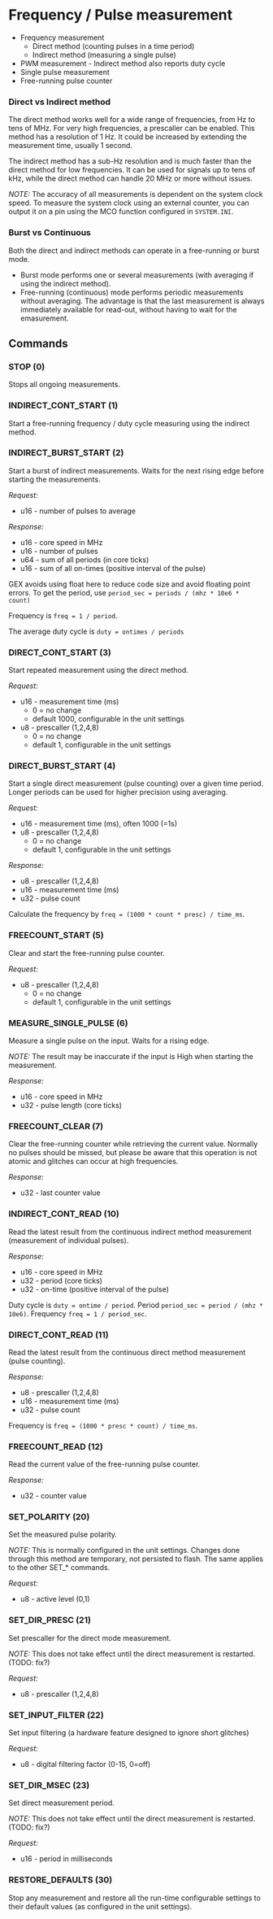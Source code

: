 # Frequency / Pulse measurement

- Frequency measurement
  - Direct method (counting pulses in a time period)
  - Indirect method (measuring a single pulse)
- PWM measurement - Indirect method also reports duty cycle
- Single pulse measurement
- Free-running pulse counter

### Direct vs Indirect method

The direct method works well for a wide range of frequencies, from Hz to tens of MHz. For
very high frequencies, a prescaller can be enabled. This method has a resolution of 1 Hz. It could be increased by extending the measurement time, usually 1 second.

The indirect method has a sub-Hz resolution and is much faster than the direct method for
low frequencies. It can be used for signals up to tens of kHz, while the direct method
can handle 20 MHz or more without issues.

*NOTE:* The accuracy of all measurements is dependent on the system clock speed.
To measure the system clock using an external counter, you can output it on a pin using
the MCO function configured in `SYSTEM.INI`.

### Burst vs Continuous

Both the direct and indirect methods can operate in a free-running or burst mode.

- Burst mode performs one or several measurements (with averaging if using the indirect method).
- Free-running (continuous) mode performs periodic measurements without averaging.
  The advantage is that the last measurement is always immediately available for read-out, without having to wait for the emasurement.

## Commands

### STOP (0)

Stops all ongoing measurements.

### INDIRECT_CONT_START (1)

Start a free-running frequency / duty cycle measuring using the indirect method.

### INDIRECT_BURST_START (2)

Start a burst of indirect measurements.
Waits for the next rising edge before starting the measurements.

*Request:*
- u16 - number of pulses to average

*Response:*
- u16 - core speed in MHz
- u16 - number of pulses
- u64 - sum of all periods (in core ticks)
- u16 - sum of all on-times (positive interval of the pulse)

GEX avoids using float here to reduce code size and avoid floating
point errors. To get the period, use `period_sec = periods / (mhz * 10e6 * count)`

Frequency is `freq = 1 / period`.

The average duty cycle is `duty = ontimes / periods`

### DIRECT_CONT_START (3)

Start repeated measurement using the direct method.

*Request:*
- u16 - measurement time (ms)
  - 0 = no change
  - default 1000, configurable in the unit settings
- u8 - prescaller (1,2,4,8)
  - 0 = no change
  - default 1, configurable in the unit settings

### DIRECT_BURST_START (4)

Start a single direct measurement (pulse counting) over
a given time period. Longer periods can be used for higher precision
using averaging.

*Request:*
- u16 - measurement time (ms), often 1000 (=1s)
- u8 - prescaller (1,2,4,8)
  - 0 = no change
  - default 1, configurable in the unit settings

*Response:*
- u8 - prescaller (1,2,4,8)
- u16 - measurement time (ms)
- u32 - pulse count

Calculate the frequency by `freq = (1000 * count * presc) / time_ms`.

### FREECOUNT_START (5)

Clear and start the free-running pulse counter.

*Request:*
- u8 - prescaller (1,2,4,8)
  - 0 = no change
  - default 1, configurable in the unit settings

### MEASURE_SINGLE_PULSE (6)

Measure a single pulse on the input. Waits for a rising edge.

*NOTE:* The result may be inaccurate if the input is High when starting the measurement.

*Response:*
- u16 - core speed in MHz
- u32 - pulse length (core ticks)

### FREECOUNT_CLEAR (7)

Clear the free-running counter while retrieving the current value.
Normally no pulses should be missed, but please be aware that this
operation is not atomic and glitches can occur at high frequencies.

*Response:*
- u32 - last counter value

### INDIRECT_CONT_READ (10)

Read the latest result from the continuous indirect method measurement
(measurement of individual pulses).

*Response:*
- u16 - core speed in MHz
- u32 - period (core ticks)
- u32 - on-time (positive interval of the pulse)

Duty cycle is `duty = ontime / period`.
Period `period_sec = period / (mhz * 10e6)`.
Frequency `freq = 1 / period_sec`.

### DIRECT_CONT_READ (11)

Read the latest result from the continuous direct method measurement (pulse counting).

*Response:*
- u8 - prescaller (1,2,4,8)
- u16 - measurement time (ms)
- u32 - pulse count

Frequency is `freq = (1000 * presc * count) / time_ms`.

### FREECOUNT_READ (12)

Read the current value of the free-running pulse counter.

*Response:*
- u32 - counter value

### SET_POLARITY (20)

Set the measured pulse polarity.

*NOTE:* This is normally configured in the unit settings.
Changes done through this method are temporary, not persisted to flash. The same
applies to the other SET_* commands.

*Request:*
- u8 - active level (0,1)

### SET_DIR_PRESC (21)

Set prescaller for the direct mode measurement.

*NOTE:* This does not take effect until the direct measurement is restarted. (TODO: fix?)

*Request:*
- u8 - prescaller (1,2,4,8)

### SET_INPUT_FILTER (22)

Set input filtering (a hardware feature designed to ignore short glitches)

*Request:*
- u8 - digital filtering factor (0-15, 0=off)

### SET_DIR_MSEC (23)

Set direct measurement period.

*NOTE:* This does not take effect until the direct measurement is restarted. (TODO: fix?)

*Request:*
- u16 - period in milliseconds

### RESTORE_DEFAULTS (30)

Stop any measurement and restore all the run-time configurable settings to their default
values (as configured in the unit settings).
